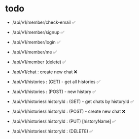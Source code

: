 # todo

* /api/v1/member/check-email ✅
* /api/v1/member/signup ✅
* /api/v1/member/login ✅
* /api/v1/member/me ✅
* /api/v1/member (delete) ✅

* /api/v1/chat : create new chat ❌

* /api/v1/histories : (GET) - get all histories ✅
* /api/v1/histories : (POST) - new history ✅
* /api/v1/histories/:historyId : (GET) - get chats by historyId ✅
* /api/v1/histories/:historyId : (POST) - create new chat ❌
* /api/v1/histories/:historyId : (PUT) [historyName] ✅
* /api/v1/histories/:historyId : (DELETE) ✅